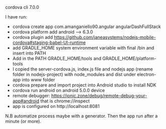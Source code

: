 cordova cli 7.0.0

I have run:
- cordova create app com.amanganiello90.angular angularDashFullStack
- cordova platform add android --> 6.3.0
- cordova plugin add https://github.com/janeasystems/nodejs-mobile-cordova#staging-babel-UI-runtime
- add GRADLE_HOME system environment variable with final /bin and insert into PATH
- Add in the PATH GRADLE_HOME/tools and GRADLE_HOME/platform-tools
- I copied the server-cordova.js, index.js file and nodejs app (rename folder in nodejs-project) with node_modules and dist under electron-app into www folder
- cordova prepare and import project into Android studio to install NDK
- cordova run android on android 5.0.0 device
- remote debugger: https://ionic.zone/debug/remote-debug-your-app#android that is chrome://inspect 
- app is configured on http://localhost:8081

N.B automatize process maybe with a generator. Then the app run after a minute (or more).

